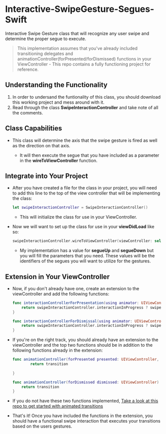 # Interactive-SwipeGesture-Segues-Swift
Interactive Swipe Gesture class that will recognize any user swipe and determine the proper segue to execute.


> This implementation assumes that you've already included transitioning delegates and animationController(forPresented/forDismissed) functions in your ViewController - This repo contains a fully functioning project for reference.

## Understanding the Functionality

1. In order to undersand the funtionality of this class, you should download this working project and mess around with it. 
2. Read through the class **SwipeInteractionController** and take note of all the comments.

## Class Capabilities

* This class will determine the axis that the swipe gesture is fired as well as the direction on that axis.

   * It will then execute the segue that you have included as a parameter in the **wireToViewController** function.

## Integrate into Your Project

* After you have created a file for the class in your project, you will need to add this line to the top of the view controller that will be implementing the class:

    ```swift
    let swipeInteractionController = SwipeInteractionController()
    ```
    * This will initialize the class for use in your ViewController.

* Now we will want to set up the class for use in your **viewDidLoad** like so:

	```swift
	swipeInteractionController.wireToViewController(viewController: self, segueUp: "showSignUp", segueDown: "showLogin", segueLeft: nil, segueRight: nil)
	```
	* My implementation has a value for **segueUp** and **segueDown** but you will fill the parameters that you need. These values will be the identifiers of the segues you will want to utilize for the gestures.

## Extension in Your ViewController

* Now, if you don't already have one, create an extension to the viewController and add the following functions:

	```swift
	func interactionControllerForPresentation(using animator: UIViewControllerAnimatedTransitioning) -> UIViewControllerInteractiveTransitioning? {
        return swipeInteractionController.interactionInProgress ? swipeInteractionController : nil
    }
    
    func interactionControllerForDismissal(using animator: UIViewControllerAnimatedTransitioning) -> UIViewControllerInteractiveTransitioning? {
        return swipeInteractionController.interactionInProgress ? swipeInteractionController : nil
    }
    ```
* If you're on the right track, you should already have an extension to the viewController and the top two functions should be in addition to the following functions already in the extension:

	```swift
	func animationController(forPresented presented: UIViewController, presenting: UIViewController, source: UIViewController) -> UIViewControllerAnimatedTransitioning? {
            return transition
        
    }
    
    func animationController(forDismissed dismissed: UIViewController) -> UIViewControllerAnimatedTransitioning? {
        return transition
    }
    ```
* If you do not have these two functions implemented, [Take a look at this repo to get started with animated transitions](https://github.com/rchvalbo/Swift-Controller-Transitions)    
    
* That's it! Once you have included the functions in the extension, you should have a functional swipe interaction that executes your transitions based on the users gestures.



